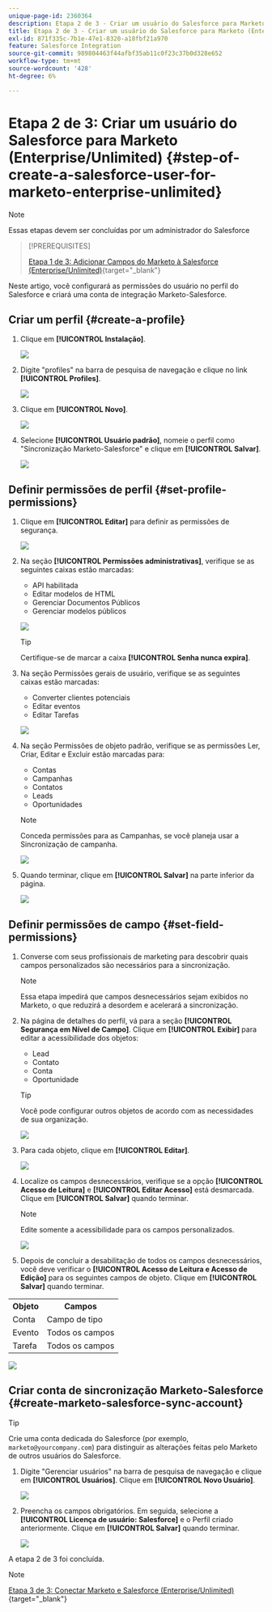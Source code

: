 ```yaml
---
unique-page-id: 2360364
description: Etapa 2 de 3 - Criar um usuário do Salesforce para Marketo (Enterprise/Unlimited) - Documentação do Marketo - Documentação do produto
title: Etapa 2 de 3 - Criar um usuário do Salesforce para Marketo (Enterprise/Unlimited)
exl-id: 871f335c-7b1e-47e1-8320-a18fbf21a970
feature: Salesforce Integration
source-git-commit: 989804463f44afbf35ab11c0f23c37b0d328e652
workflow-type: tm+mt
source-wordcount: '428'
ht-degree: 6%

---
```


# Etapa 2 de 3: Criar um usuário do Salesforce para Marketo (Enterprise/Unlimited) {#step-of-create-a-salesforce-user-for-marketo-enterprise-unlimited}

>[!NOTE]
>
>Essas etapas devem ser concluídas por um administrador do Salesforce

>[!PREREQUISITES]
>
>[Etapa 1 de 3: Adicionar Campos do Marketo à Salesforce (Enterprise/Unlimited)](/help/marketo/product-docs/crm-sync/salesforce-sync/setup/enterprise-unlimited-edition/step-1-of-3-add-marketo-fields-to-salesforce-enterprise-unlimited.md){target="_blank"}

Neste artigo, você configurará as permissões do usuário no perfil do Salesforce e criará uma conta de integração Marketo-Salesforce.

## Criar um perfil {#create-a-profile}

1. Clique em **[!UICONTROL Instalação]**.

   ![](assets/image2015-6-11-16-3a15-3a27.png)

1. Digite &quot;profiles&quot; na barra de pesquisa de navegação e clique no link **[!UICONTROL Profiles]**.

   ![](assets/sfdc-profiles-hands.png)

1. Clique em **[!UICONTROL Novo]**.

   ![](assets/image2014-12-9-9-3a19-3a15.png)

1. Selecione **[!UICONTROL Usuário padrão]**, nomeie o perfil como &quot;Sincronização Marketo-Salesforce&quot; e clique em **[!UICONTROL Salvar]**.

   ![](assets/image2014-12-9-9-3a19-3a22.png)

## Definir permissões de perfil {#set-profile-permissions}

1. Clique em **[!UICONTROL Editar]** para definir as permissões de segurança.

   ![](assets/image2014-12-9-9-3a19-3a30.png)

1. Na seção **[!UICONTROL Permissões administrativas]**, verifique se as seguintes caixas estão marcadas:

   * API habilitada
   * Editar modelos de HTML
   * Gerenciar Documentos Públicos
   * Gerenciar modelos públicos

   ![](assets/image2014-12-9-9-3a19-3a38.png)

   >[!TIP]
   >
   >Certifique-se de marcar a caixa **[!UICONTROL Senha nunca expira]**.

1. Na seção Permissões gerais de usuário, verifique se as seguintes caixas estão marcadas:

   * Converter clientes potenciais
   * Editar eventos
   * Editar Tarefas

   ![](assets/image2014-12-9-9-3a19-3a47.png)

1. Na seção Permissões de objeto padrão, verifique se as permissões Ler, Criar, Editar e Excluir estão marcadas para:

   * Contas
   * Campanhas
   * Contatos
   * Leads
   * Oportunidades

   >[!NOTE]
   >
   >Conceda permissões para as Campanhas, se você planeja usar a Sincronização de campanha.

   ![](assets/image2014-12-9-9-3a19-3a57.png)

1. Quando terminar, clique em **[!UICONTROL Salvar]** na parte inferior da página.

   ![](assets/image2014-12-9-9-3a20-3a5.png)

## Definir permissões de campo {#set-field-permissions}

1. Converse com seus profissionais de marketing para descobrir quais campos personalizados são necessários para a sincronização.

   >[!NOTE]
   >
   >Essa etapa impedirá que campos desnecessários sejam exibidos no Marketo, o que reduzirá a desordem e acelerará a sincronização.

1. Na página de detalhes do perfil, vá para a seção **[!UICONTROL Segurança em Nível de Campo]**. Clique em **[!UICONTROL Exibir]** para editar a acessibilidade dos objetos:

   * Lead
   * Contato
   * Conta
   * Oportunidade

   >[!TIP]
   >
   >Você pode configurar outros objetos de acordo com as necessidades de sua organização.

   ![](assets/image2014-12-9-9-3a20-3a14.png)

1. Para cada objeto, clique em **[!UICONTROL Editar]**.

   ![](assets/sfdc-sync-field-edit1.png)

1. Localize os campos desnecessários, verifique se a opção **[!UICONTROL Acesso de Leitura]** e **[!UICONTROL Editar Acesso]** está desmarcada. Clique em **[!UICONTROL Salvar]** quando terminar.

   >[!NOTE]
   >
   >Edite somente a acessibilidade para os campos personalizados.

   ![](assets/sfdc-sync-field-edit2.png)

1. Depois de concluir a desabilitação de todos os campos desnecessários, você deve verificar o **[!UICONTROL Acesso de Leitura e Acesso de Edição]** para os seguintes campos de objeto. Clique em **[!UICONTROL Salvar]** quando terminar.

<table> 
 <tbody> 
  <tr> 
   <th>Objeto</th> 
   <th>Campos</th> 
  </tr> 
  <tr> 
   <td>Conta</td> 
   <td>Campo de tipo</td> 
  </tr> 
  <tr> 
   <td>Evento</td> 
   <td>Todos os campos</td> 
  </tr> 
  <tr> 
   <td>Tarefa</td> 
   <td>Todos os campos</td> 
  </tr> 
 </tbody> 
</table>

![](assets/sfdc-check-the-boxes.png)

## Criar conta de sincronização Marketo-Salesforce {#create-marketo-salesforce-sync-account}

>[!TIP]
>
>Crie uma conta dedicada do Salesforce (por exemplo, `marketo@yourcompany.com`) para distinguir as alterações feitas pelo Marketo de outros usuários do Salesforce.

1. Digite &quot;Gerenciar usuários&quot; na barra de pesquisa de navegação e clique em **[!UICONTROL Usuários]**. Clique em **[!UICONTROL Novo Usuário]**.

   ![](assets/sfdc-new-users.png)

1. Preencha os campos obrigatórios. Em seguida, selecione a **[!UICONTROL Licença de usuário: Salesforce]** e o Perfil criado anteriormente. Clique em **[!UICONTROL Salvar]** quando terminar.

   ![](assets/image2014-12-9-9-3a20-3a56.png)

A etapa 2 de 3 foi concluída.

>[!NOTE]
>
>[Etapa 3 de 3: Conectar Marketo e Salesforce (Enterprise/Unlimited)](/help/marketo/product-docs/crm-sync/salesforce-sync/setup/enterprise-unlimited-edition/step-3-of-3-connect-marketo-and-salesforce-enterprise-unlimited.md){target="_blank"}
